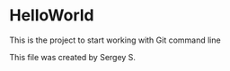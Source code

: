 # HelloWorld
This is the project to start working with Git command line 

This file was created by Sergey S.
